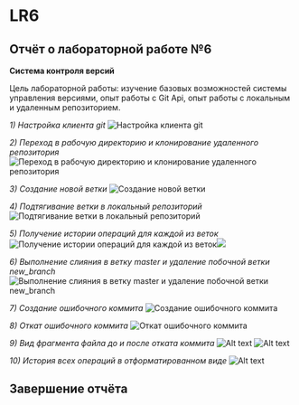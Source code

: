 # LR6
## Отчёт о лабораторной работе №6
__Система контроля версий__

Цель лабораторной работы: изучение базовых возможностей системы
управления версиями, опыт работы с Git Api, опыт работы с локальным и
удаленным репозиторием.

*1) Настройка клиента git*
![Настройка клиента git](image/image-1.png)

*2) Переход в рабочую директорию и клонирование удаленного репозитория*
![Переход в рабочую директорию и клонирование удаленного репозитория](image/image-2.png)

*3) Создание новой ветки*
![Создание новой ветки](image/image-3.png)

*4) Подтягивание ветки в локальный репозиторий*
![Подтягивание ветки в локальный репозиторий](image.png)

*5) Получение истории операций для каждой из веток*
![Получение истории операций для каждой из веток](image-1.png)![](image-2.png)

*6) Выполнение слияния в ветку master и удаление побочной ветки new_branch*
![Выполнение слияния в ветку master и удаление побочной ветки new_branch](image-3.png)

*7) Создание ошибочного коммита*
![Создание ошибочного коммита](image/image-8.png)

*8) Откат ошибочного коммита*
![Откат ошибочного коммита](image-3.png)

*9) Вид фрагмента файла до и после отката коммита*
![Alt text](image/image-10.png)
![Alt text](image/image-11.png)

*10) История всех операций в отформатированном виде*
![Alt text](image-5.png)


## Завершение отчёта
